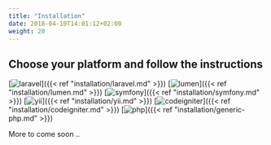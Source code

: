 ```yaml
---
title: "Installation"
date: 2018-04-10T14:01:12+02:00
weight: 20
---
```


## Choose your platform and follow the instructions

[![laravel](/img/laravel-logo.png "Laravel Framework")]({{< ref "installation/laravel.md" >}}) 
[![lumen](/img/lumen-logo.png "Lumen Framework")]({{< ref "installation/lumen.md" >}})
[![symfony](/img/symfony-logo.png "Symfony Framework")]({{< ref "installation/symfony.md" >}})
[![yii](/img/yii-logo.png "YII Framework")]({{< ref "installation/yii.md" >}})
[![codeigniter](/img/codeigniter-logo.png "Codeigniter Framework")]({{< ref "installation/codeigniter.md" >}}) 
[![php](/img/php-logo.png "Generic PHP")]({{< ref "installation/generic-php.md" >}})

More to come soon ..
